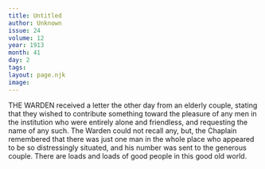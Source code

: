 ```yaml
---
title: Untitled
author: Unknown
issue: 24
volume: 12
year: 1913
month: 41
day: 2
tags:
layout: page.njk
image:
---
```

THE WARDEN received a letter the other day from an elderly couple, stating that they wished to contribute something toward the pleasure of any men in the institution who were entirely alone and friendless, and requesting the name of any such.    The Warden could not recall any, but, the Chaplain remembered that there was just one man in the whole place who appeared to be so distressingly situated, and his number was sent to the generous couple.    There are loads and loads of good people in this good old world.

